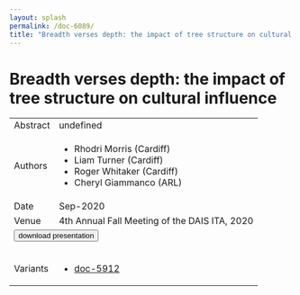 ```yaml
---
layout: splash
permalink: /doc-6089/
title: "Breadth verses depth: the impact of tree structure on cultural influence"
---
```


# Breadth verses depth: the impact of tree structure on cultural influence

<table>
    <tbody>
    <tr>
        <td>Abstract</td>
        <td>undefined</td>
    </tr>
    <tr>
        <td>Authors</td>
        <td>
            <ul>
                <li>Rhodri Morris (Cardiff)</li>
                <li>Liam Turner (Cardiff)</li>
                <li>Roger Whitaker (Cardiff)</li>
                <li>Cheryl Giammanco (ARL)</li>
            </ul>
        </td>
    </tr>
    <tr>
        <td>Date</td>
        <td>Sep-2020</td>
    </tr>
    <tr>
        <td>Venue</td>
        <td>4th Annual Fall Meeting of the DAIS ITA, 2020</td>
    </tr>
        <tr>
            <td colspan="2">
                <form method="get" action="https://dais-ita.org/sites/default/files/5406_slides.pdf">
                    <button type="submit">download presentation</button>
                </form>
            </td>
        </tr>
        <tr>
            <td>Variants</td>
            <td>
                <ul>
                    <li><a href="${varId}">doc-5912</a></li>
                </ul>
            </td>
        </tr>
    </tbody>
</table>
